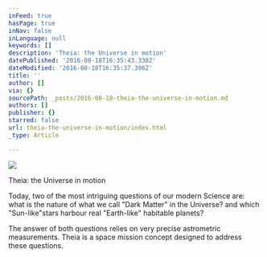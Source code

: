 ```yaml
---
inFeed: true
hasPage: true
inNav: false
inLanguage: null
keywords: []
description: 'Theia: the Universe in motion'
datePublished: '2016-08-18T16:35:43.338Z'
dateModified: '2016-08-18T16:35:37.396Z'
title: ''
author: []
via: {}
sourcePath: _posts/2016-08-18-theia-the-universe-in-motion.md
authors: []
publisher: {}
starred: false
url: theia-the-universe-in-motion/index.html
_type: Article

---
```

![](https://the-grid-user-content.s3-us-west-2.amazonaws.com/fb4daa3f-edbf-41c0-836e-a5a17cdb87fa.png)

Theia: the Universe in motion

Today, two of the most intriguing questions of our modern Science are: what is the nature of what we call "Dark Matter" in the Universe? and which "Sun-like"stars harbour real "Earth-like" habitable planets?

The answer of both questions relies on very precise astrometric measurements. Theia is a space mission concept designed to address these questions.